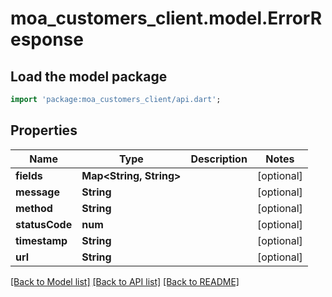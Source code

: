 # moa_customers_client.model.ErrorResponse

## Load the model package
```dart
import 'package:moa_customers_client/api.dart';
```

## Properties
Name | Type | Description | Notes
------------ | ------------- | ------------- | -------------
**fields** | **Map&lt;String, String&gt;** |  | [optional] 
**message** | **String** |  | [optional] 
**method** | **String** |  | [optional] 
**statusCode** | **num** |  | [optional] 
**timestamp** | **String** |  | [optional] 
**url** | **String** |  | [optional] 

[[Back to Model list]](../README.md#documentation-for-models) [[Back to API list]](../README.md#documentation-for-api-endpoints) [[Back to README]](../README.md)



